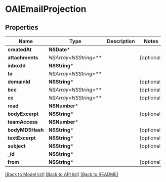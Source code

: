 # OAIEmailProjection

## Properties
Name | Type | Description | Notes
------------ | ------------- | ------------- | -------------
**createdAt** | **NSDate*** |  | 
**attachments** | **NSArray&lt;NSString*&gt;*** |  | [optional] 
**inboxId** | **NSString*** |  | 
**to** | **NSArray&lt;NSString*&gt;*** |  | 
**domainId** | **NSString*** |  | [optional] 
**bcc** | **NSArray&lt;NSString*&gt;*** |  | [optional] 
**cc** | **NSArray&lt;NSString*&gt;*** |  | [optional] 
**read** | **NSNumber*** |  | 
**bodyExcerpt** | **NSString*** |  | [optional] 
**teamAccess** | **NSNumber*** |  | 
**bodyMD5Hash** | **NSString*** |  | [optional] 
**textExcerpt** | **NSString*** |  | [optional] 
**subject** | **NSString*** |  | [optional] 
**_id** | **NSString*** |  | 
**from** | **NSString*** |  | [optional] 

[[Back to Model list]](../README#documentation-for-models) [[Back to API list]](../README#documentation-for-api-endpoints) [[Back to README]](../README)



